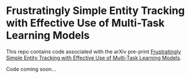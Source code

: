 # Frustratingly Simple Entity Tracking with Effective Use of Multi-Task Learning Models

This repo contains code associated with the arXiv pre-print [Frustratingly Simple Entity Tracking with Effective Use of Multi-Task Learning Models](https://arxiv.org/pdf/2210.06444.pdf).

Code coming soon...

